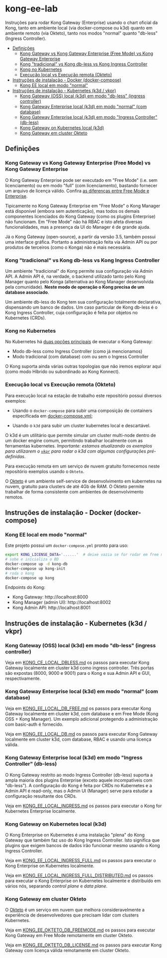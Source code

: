 # kong-ee-lab <!-- omit in toc -->

Instruções para rodar Kong Gateway (Enterprise) usando o chart oficial da Kong, tanto em ambiente local (via docker-compose ou k3d) quanto em ambiente remoto (via Okteto), tanto nos modos "normal" quanto "db-less" (Ingress Controller).

- [Definições](#definições)
  - [Kong Gateway vs Kong Gateway Enterprise (Free Mode) vs Kong Gateway Enterprise](#kong-gateway-vs-kong-gateway-enterprise-free-mode-vs-kong-gateway-enterprise)
  - [Kong "tradicional" vs Kong db-less vs Kong Ingress Controller](#kong-tradicional-vs-kong-db-less-vs-kong-ingress-controller)
  - [Kong no Kubernetes](#kong-no-kubernetes)
  - [Execução local vs Execução remota (Okteto)](#execução-local-vs-execução-remota-okteto)
- [Instruções de instalação - Docker (docker-compose)](#instruções-de-instalação---docker-docker-compose)
  - [Kong EE local em modo "normal"](#kong-ee-local-em-modo-normal)
- [Instruções de instalação - Kubernetes (k3d / vkpr)](#instruções-de-instalação---kubernetes-k3d--vkpr)
  - [Kong Gateway (OSS) local (k3d) em modo "db-less" (ingress controller)](#kong-gateway-oss-local-k3d-em-modo-db-less-ingress-controller)
  - [Kong Gateway Enterprise local (k3d) em modo "normal" (com database)](#kong-gateway-enterprise-local-k3d-em-modo-normal-com-database)
  - [Kong Gateway Enterprise local (k3d) em modo "Ingress Controller" (db-less)](#kong-gateway-enterprise-local-k3d-em-modo-ingress-controller-db-less)
  - [Kong Gateway on Kubernetes local (k3d)](#kong-gateway-on-kubernetes-local-k3d)
  - [Kong Gateway em cluster Okteto](#kong-gateway-em-cluster-okteto)

## Definições

### Kong Gateway vs Kong Gateway Enterprise (Free Mode) vs Kong Gateway Enterprise

O Kong Gateway Enterprise pode ser executado em "Free Mode" (i.e. sem licenciamento) ou em modo "full" (com licenciamento), bastando fornecer um arquivo de licença válido. Confira [as diferenças entre Free Mode e Enterprise](https://docs.konghq.com/gateway/latest/plan-and-deploy/licenses/).

Tipicamente no Kong Gateway Enterprise em "Free Mode" o Kong Manager está disponível (embora sem autenticação), mas todos os demais componentes licenciados do Kong Gateway (como os plugins Enterprise) não funcionam. Em "Free Mode" não há RBAC e isto afeta diversas funcionalidades, mas a presença da UI do Manager é de grande ajuda.

Já o Kong Gateway (open-source), a partir da versão 3.5, também possui uma interface gráfica. Portanto a administração feita via Admin API ou por produtos de terceiros (como o Konga) não é mais necessária.

### Kong "tradicional" vs Kong db-less vs Kong Ingress Controller

Um ambiente "tradicional" do Kong permite sua configuração via Admin API. A Admin API é, na verdade, o backend utilizado tanto pelo Kong Manager quanto pelo Konga (alternativa ao Kong Manager desenvolvida pela comunidade). **Neste modo de operação o Kong precisa de um database associado**.

Um ambiente db-less do Kong tem sua configuração totalmente declarativa, dispensando um banco de dados. Um caso particular de Kong db-less é o Kong Ingress Controller, cuja configuração é feita por objetos no Kubernetes (CRDs).

### Kong no Kubernetes

No Kubernetes há [duas opções principais](https://docs.konghq.com/gateway/latest/install/kubernetes/deployment-options/) de executar o Kong Gateway:

- Modo db-less como Ingress Controller (como já mencionamos)
- Modo tradicional (com database) com ou sem o Ingress Controller

O Kong suporta ainda várias outras topologias que não iremos explorar aqui (como modo Híbrido ou subordinado ao Kong Konnect).

### Execução local vs Execução remota (Okteto)

Para execução local na estação de trabalho este repositório possui diversos exemplos:

* Usando o `docker-compose` para subir uma composição de containers especificada em [docker-compose.yml](docker-compose.yml);

* Usando o `k3d` para subir um cluster kubernetes local e descartável.

O k3d é um utilitário que permite simular um cluster multi-node dentro de um docker engine comum, permitindo trabalhar localmente com as ferramentas kubernetes. *Importante: estamos atualizando os exemplos para utilizarem o [`vkpr`](https://docs.vkpr.net/) para rodar o k3d com algumas configurações pré-definidas*.

Para execução remota em um serviço de nuvem gratuito fornecemos neste repositório exemplos usando o `Okteto`.

O [Okteto](https://okteto.com) é um ambiente self-service de desenvolvimento em kubernetes na nuvem, gratuito para clusters de até 4Gb de RAM. O Okteto permite trabalhar de forma consistente com ambientes de desenvolvimento remotos. 

## Instruções de instalação - Docker (docker-compose)

### Kong EE local em modo "normal"

Este projeto possui um `docker-compose.yml` pronto para uso:

```sh
export KONG_LICENSE_DATA='......'  # deixe vazia se for rodar em free mode
# sobe e inicializa o BD
docker-compose up -d kong-db
docker-compose up kong-init
# roda o kong
docker-compose up kong
```

Endpoints do Kong:

* Kong Gateway: http://localhost:8000
* Kong Manager (admin UI): http://localhost:8002
* Kong Admin API: http://localhost:8001

## Instruções de instalação - Kubernetes (k3d / vkpr)

### Kong Gateway (OSS) local (k3d) em modo "db-less" (ingress controller)

Veja em [KONG_CE_LOCAL_DBLESS.md](KONG_CE_LOCAL_DBLESS.md) os passos para executar Kong Gateway localmente em cluster k3d como ingress controller. Três portas são expostas (8000, 9000 e 9001) para o Kong e sua Admin API e GUI, respectivamente.

### Kong Gateway Enterprise local (k3d) em modo "normal" (com database)

Veja em [KONG_EE_LOCAL_DB_FREE.md](KONG_EE_LOCAL_DB_FREE.md) os passos para executar Kong Gateway localmente em cluster k3d, com database e em Free Mode (Kong OSS + Kong Manager). Um exemplo adicional protegendo a administração com basic-auth é fornecido.

Veja em [KONG_EE_LOCAL_DB.md](KONG_EE_LOCAL_DB.md) os passos para executar Kong Gateway localmente em cluster k3d, com database, RBAC e usando uma licença válida.

### Kong Gateway Enterprise local (k3d) em modo "Ingress Controller" (db-less)

O Kong Gateway restrito ao modo Ingress Controller (db-less) suporta a ampla maioria dos plugins Enterprise (exceto aquele incompatíveis com "db-less"). A configuração do Kong é feita por CRDs no Kubernetes e a Admin API é read-only, mas o Admin UI (Manager) serve para estudar a configuração resultante dos CRDs.

Veja em [KONG_EE_LOCAL_INGRESS.md](KONG_EE_LOCAL_INGRESS.md) os passos para executar o Kong for Kubernetes Enterprise localmente.

### Kong Gateway on Kubernetes local (k3d)

O Kong Enterprise on Kubernetes é uma instalação "plena" do Kong Gateway que também faz uso do Kong Ingress Controller. Isto significa que plugins que exigem bancos de dados irão funcionar mesmo usando o Kong Ingress Controller.

Veja em [KONG_EE_LOCAL_INGRESS_FULL.md](KONG_EE_LOCAL_INGRESS_FULL.md) os passos para executar o Kong Enterprise on Kubernetes localmente.

Veja em [KONG_EE_LOCAL_INGRESS_FULL_DISTRIBUTED.md](KONG_EE_LOCAL_INGRESS_FULL_DISTRIBUTED.md) os passos para executar o Kong Enterprise on Kubernetes localmente e distribuído em vários nós, separando *control plane* e *data plane*.

### Kong Gateway em cluster Okteto

O [Okteto](https://www.okteto.com/) é um serviço em nuvem que melhora consideravelmente a experiência de desenvolvedores que precisam lidar com clusters Kubernetes.

Veja em [KONG_EE_OKTETO_DB_FREEMODE.md](KONG_EE_OKTETO_DB_FREEMODE.md) os passos para executar Kong Gateway em Free Mode remotamente em cluster Okteto.

Veja em [KONG_EE_OKTETO_DB_LICENSE.md](KONG_EE_OKTETO_DB_LICENSE.md) os passos para executar Kong Gateway com licença válida remotamente em cluster Okteto.

